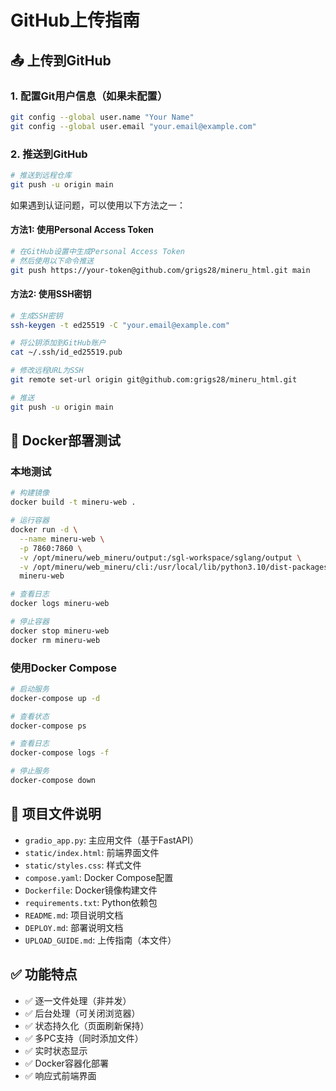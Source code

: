 # GitHub上传指南

## 📤 上传到GitHub

### 1. 配置Git用户信息（如果未配置）
```bash
git config --global user.name "Your Name"
git config --global user.email "your.email@example.com"
```

### 2. 推送到GitHub
```bash
# 推送到远程仓库
git push -u origin main
```

如果遇到认证问题，可以使用以下方法之一：

#### 方法1: 使用Personal Access Token
```bash
# 在GitHub设置中生成Personal Access Token
# 然后使用以下命令推送
git push https://your-token@github.com/grigs28/mineru_html.git main
```

#### 方法2: 使用SSH密钥
```bash
# 生成SSH密钥
ssh-keygen -t ed25519 -C "your.email@example.com"

# 将公钥添加到GitHub账户
cat ~/.ssh/id_ed25519.pub

# 修改远程URL为SSH
git remote set-url origin git@github.com:grigs28/mineru_html.git

# 推送
git push -u origin main
```

## 🐳 Docker部署测试

### 本地测试
```bash
# 构建镜像
docker build -t mineru-web .

# 运行容器
docker run -d \
  --name mineru-web \
  -p 7860:7860 \
  -v /opt/mineru/web_mineru/output:/sgl-workspace/sglang/output \
  -v /opt/mineru/web_mineru/cli:/usr/local/lib/python3.10/dist-packages/mineru/cli \
  mineru-web

# 查看日志
docker logs mineru-web

# 停止容器
docker stop mineru-web
docker rm mineru-web
```

### 使用Docker Compose
```bash
# 启动服务
docker-compose up -d

# 查看状态
docker-compose ps

# 查看日志
docker-compose logs -f

# 停止服务
docker-compose down
```

## 📁 项目文件说明

- `gradio_app.py`: 主应用文件（基于FastAPI）
- `static/index.html`: 前端界面文件
- `static/styles.css`: 样式文件
- `compose.yaml`: Docker Compose配置
- `Dockerfile`: Docker镜像构建文件
- `requirements.txt`: Python依赖包
- `README.md`: 项目说明文档
- `DEPLOY.md`: 部署说明文档
- `UPLOAD_GUIDE.md`: 上传指南（本文件）

## ✅ 功能特点

- ✅ 逐一文件处理（非并发）
- ✅ 后台处理（可关闭浏览器）
- ✅ 状态持久化（页面刷新保持）
- ✅ 多PC支持（同时添加文件）
- ✅ 实时状态显示
- ✅ Docker容器化部署
- ✅ 响应式前端界面
